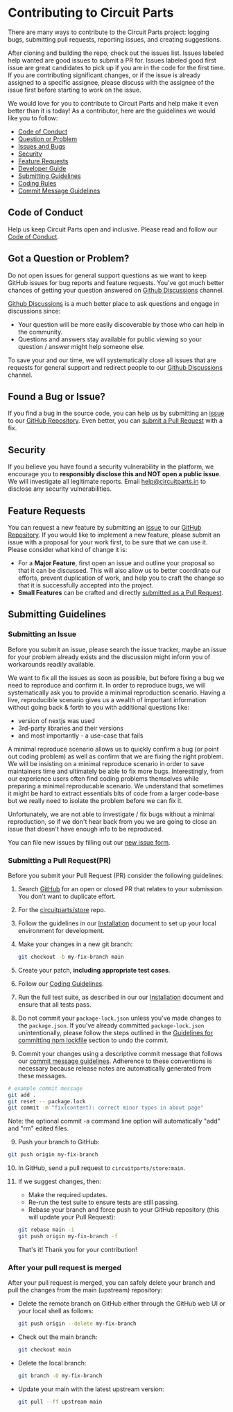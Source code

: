 # Contributing to Circuit Parts

There are many ways to contribute to the Circuit Parts project: logging bugs, submitting pull requests, reporting issues, and creating suggestions.

After cloning and building the repo, check out the issues list. Issues labeled help wanted are good issues to submit a PR for. Issues labeled good first issue are great candidates to pick up if you are in the code for the first time. If you are contributing significant changes, or if the issue is already assigned to a specific assignee, please discuss with the assignee of the issue first before starting to work on the issue.

We would love for you to contribute to Circuit Parts and help make it even better than it is today! As a contributor, here are the guidelines we would like you to follow:

-   [Code of Conduct](#code-of-conduct)
-   [Question or Problem](#got-a-question-or-problem)
-   [Issues and Bugs](#found-a-bug-or-issue)
-   [Security](#security)
-   [Feature Requests](#feature-requests)
-   [Developer Guide](developer-guide.md)
-   [Submitting Guidelines](#submitting-guidelines)
-   [Coding Rules](#coding-rules)
-   [Commit Message Guidelines](#commit-message-guidelines)

## Code of Conduct

Help us keep Circuit Parts open and inclusive. Please read and follow our [Code of Conduct](coc.md).

## Got a Question or Problem?

Do not open issues for general support questions as we want to keep GitHub issues for bug reports and feature requests. You've got much better chances of getting your question answered on [Github Discussions](https://github.com/circuitparts/store/discussions) channel.

[Github Discussions](https://github.com/circuitparts/store/discussions) is a much better place to ask questions and engage in discussions since:

-   Your question will be more easily discoverable by those who can help in the community.
-   Questions and answers stay available for public viewing so your question / answer might help someone else.

To save your and our time, we will systematically close all issues that are requests for general support and redirect people to our [Github Discussions](https://github.com/circuitparts/store/discussions) channel.

## Found a Bug or Issue?

If you find a bug in the source code, you can help us by submitting an [issue](https://github.com/circuitparts/store/issues) to our [GitHub Repository](https://github.com/circuitparts/store). Even better, you can [submit a Pull Request](https://github.com/circuitparts/store/pulls) with a fix.

## Security

If you believe you have found a security vulnerability in the platform, we encourage you to **responsibly disclose this and NOT open a public issue**. We will investigate all legitimate reports. Email [help@circuitparts.in](mailto:help@circuitparts.in) to disclose any security vulnerabilities.

## Feature Requests

You can request a new feature by submitting an [issue](https://github.com/circuitparts/store/issues) to our [GitHub Repository](https://github.com/circuitparts/store). If you would like to implement a new feature, please submit an issue with a proposal for your work first, to be sure that we can use it. Please consider what kind of change it is:

-   For a **Major Feature**, first open an issue and outline your proposal so that it can be discussed. This will also allow us to better coordinate our efforts, prevent duplication of work, and help you to craft the change so that it is successfully accepted into the project.
-   **Small Features** can be crafted and directly [submitted as a Pull Request](<(https://github.com/circuitparts/store/pulls)>).

## Submitting Guidelines

### Submitting an Issue

Before you submit an issue, please search the issue tracker, maybe an issue for your problem already exists and the discussion might inform you of workarounds readily available.

We want to fix all the issues as soon as possible, but before fixing a bug we need to reproduce and confirm it. In order to reproduce bugs, we will systematically ask you to provide a minimal reproduction scenario. Having a live, reproducible scenario gives us a wealth of important information without going back & forth to you with additional questions like:

-   version of nextjs was used
-   3rd-party libraries and their versions
-   and most importantly - a use-case that fails

A minimal reproduce scenario allows us to quickly confirm a bug (or point out coding problem) as well as confirm that we are fixing the right problem. We will be insisting on a minimal reproduce scenario in order to save maintainers time and ultimately be able to fix more bugs. Interestingly, from our experience users often find coding problems themselves while preparing a minimal reproducable scenario. We understand that sometimes it might be hard to extract essentials bits of code from a larger code-base but we really need to isolate the problem before we can fix it.

Unfortunately, we are not able to investigate / fix bugs without a minimal reproduction, so if we don't hear back from you we are going to close an issue that doesn't have enough info to be reproduced.

You can file new issues by filling out our [new issue form](https://github.com/circuitparts/store/issues/new).

### Submitting a Pull Request(PR)

Before you submit your Pull Request (PR) consider the following guidelines:

1. Search [GitHub](https://github.com/circuitparts/store/pulls) for an open or closed PR that relates to your submission. You don't want to duplicate effort.
2. For the [circuitparts/store](https://github.com/circuitparts/store/fork) repo.
3. Follow the guidelines in our [Installation](../installation.mdx) document to set up your local environment for development.
4. Make your changes in a new git branch:

    ```sh
    git checkout -b my-fix-branch main
    ```

5. Create your patch, **including appropriate test cases**.
6. Follow our [Coding Guidelines](coding-guide.md).
7. Run the full test suite, as described in our our [Installation](../installation.mdx) document and ensure that all tests pass.
8. Do not commit your `package-lock.json` unless you've made changes to the `package.json`. If you've already committed `package-lock.json` unintentionally, please follow the steps outlined in the [Guidelines for committing npm lockfile](uncommit-guide.md) section to undo the commit.
9. Commit your changes using a descriptive commit message that follows our [commit message guidelines](commit-guide.md). Adherence to these conventions is necessary because release notes are automatically generated from these messages.

```sh
# example commit message
git add .
git reset -- package.lock
git commit -m "fix(content): correct minor typos in about page"
```

Note: the optional commit -a command line option will automatically "add" and "rm" edited files.

9. Push your branch to GitHub:

```sh
git push origin my-fix-branch
```

10. In GitHub, send a pull request to `circuitparts/store:main`.
11. If we suggest changes, then:

    -   Make the required updates.
    -   Re-run the test suite to ensure tests are still passing.
    -   Rebase your branch and force push to your GitHub repository (this will update your Pull Request):

    ```sh
    git rebase main -i
    git push origin my-fix-branch -f
    ```

    That's it! Thank you for your contribution!

### After your pull request is merged

After your pull request is merged, you can safely delete your branch and pull the changes from the main (upstream) repository:

-   Delete the remote branch on GitHub either through the GitHub web UI or your local shell as follows:

    ```sh
    git push origin --delete my-fix-branch
    ```

-   Check out the main branch:

    ```sh
    git checkout main
    ```

-   Delete the local branch:

    ```sh
    git branch -D my-fix-branch
    ```

-   Update your main with the latest upstream version:

    ```sh
    git pull --ff upstream main

    ```
